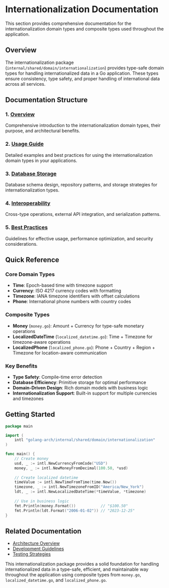 # Internationalization Documentation

This section provides comprehensive documentation for the internationalization domain types and composite types used throughout the application.

## Overview

The internationalization package (`internal/shared/domain/internationalization`) provides type-safe domain types for handling internationalized data in a Go application. These types ensure consistency, type safety, and proper handling of international data across all services.

## Documentation Structure

### 1. [Overview](01-overview.md)
Comprehensive introduction to the internationalization domain types, their purpose, and architectural benefits.

### 2. [Usage Guide](02-usage-guide.md)
Detailed examples and best practices for using the internationalization domain types in your applications.

### 3. [Database Storage](03-database-storage.md)
Database schema design, repository patterns, and storage strategies for internationalization types.

### 4. [Interoperability](04-interoperability.md)
Cross-type operations, external API integration, and serialization patterns.

### 5. [Best Practices](05-best-practices.md)
Guidelines for effective usage, performance optimization, and security considerations.

## Quick Reference

### Core Domain Types
- **Time**: Epoch-based time with timezone support
- **Currency**: ISO 4217 currency codes with formatting
- **Timezone**: IANA timezone identifiers with offset calculations
- **Phone**: International phone numbers with country codes

### Composite Types
- **Money** (`money.go`): Amount + Currency for type-safe monetary operations
- **LocalizedDateTime** (`localized_datetime.go`): Time + Timezone for timezone-aware operations
- **LocalizedPhone** (`localized_phone.go`): Phone + Country + Region + Timezone for location-aware communication

### Key Benefits
- **Type Safety**: Compile-time error detection
- **Database Efficiency**: Primitive storage for optimal performance
- **Domain-Driven Design**: Rich domain models with business logic
- **Internationalization Support**: Built-in support for multiple currencies and timezones

## Getting Started

```go
package main

import (
    intl "golang-arch/internal/shared/domain/internationalization"
)

func main() {
    // Create money
    usd, _ := intl.NewCurrencyFromCode("USD")
    money, _ := intl.NewMoneyFromDecimal(100.50, *usd)
    
    // Create localized datetime
    timeValue := intl.NewTimeFromTime(time.Now())
    timezone, _ := intl.NewTimezoneFromID("America/New_York")
    ldt, _ := intl.NewLocalizedDateTime(*timeValue, *timezone)
    
    // Use in business logic
    fmt.Println(money.Format())           // "$100.50"
    fmt.Println(ldt.Format("2006-01-02")) // "2023-12-25"
}
```

## Related Documentation

- [Architecture Overview](../02-architecture/01-service-structure.md)
- [Development Guidelines](../03-development/README.md)
- [Testing Strategies](../05-testing/README.md)

This internationalization package provides a solid foundation for handling internationalized data in a type-safe, efficient, and maintainable way throughout the application using composite types from `money.go`, `localized_datetime.go`, and `localized_phone.go`.
